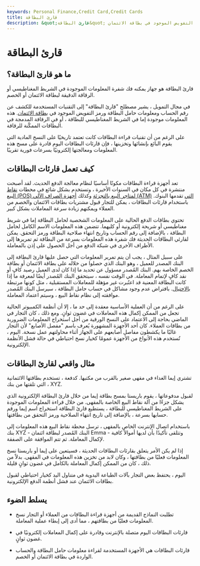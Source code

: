 ```yaml
---
keywords: Personal Finance,Credit Card,Credit Cards
title: قارئ البطاقة
description: &quot;قارئ البطاقة&quot; يشير إلى التقنيات المستخدمة لاكتشاف رقم الحساب ومعلومات حامل البطاقة ورمز التفويض الموجود في بطاقة الائتمان.
---
```


# قارئ البطاقة
## ما هو قارئ البطاقة؟

قارئ البطاقة هو جهاز يمكنه فك شفرة المعلومات الموجودة في الشريط المغناطيسي أو الرقاقة الدقيقة لبطاقة الائتمان أو الخصم.

في مجال التمويل ، يشير مصطلح "قارئ البطاقة" إلى التقنيات المستخدمة للكشف عن رقم الحساب ومعلومات حامل البطاقة ورمز التفويض الموجود في [بطاقة الائتمان](/creditcard). هذه المعلومات موجودة إما في الشريط المغناطيسي للبطاقة ، أو في الرقاقة المدمجة في البطاقات الممكّنة للرقاقة.

على الرغم من أن تقنيات قراءة البطاقات كانت تعتمد تاريخيًا على النسخ المادية التي يقوم البائع بإنشائها وتخزينها ، فإن قارئات البطاقات اليوم قادرة على مسح هذه المعلومات ومعالجتها إلكترونيًا بسرعات فورية تقريبًا.

## كيف تعمل قارئات البطاقات

تعد أجهزة قراءة البطاقات مكونًا أساسيًا لنظام معالجة الدفع الحديث. لقد أصبحت منتشرة في كل مكان في السنوات الأخيرة ، وتستخدم بشكل شائع في محطات [نقاط البيع (POS) لمتاجر البيع بالتجزئة](/point-of-sale) وكذلك [أجهزة الصراف الآلي (ATM)](/atm) [التي](/atm) تقدمها البنوك. باستخدام قارئات البطاقات ، يمكن للتجار قبول مشتريات بطاقات الائتمان والخصم من العملاء ويمكنهم زيادة سرعة المعاملات بشكل كبير.

تحتوي بطاقات الدفع الحالية على المعلومات الشخصية لحامل البطاقة إما في شريط مغناطيسي أو شريحة إلكترونية أو كليهما. تتضمن هذه المعلومات الاسم الكامل لحامل البطاقة ، بالإضافة إلى رقم الحساب وتاريخ انتهاء صلاحية البطاقة ورمز التحقق. يمكن لقارئي البطاقات الحديثة فك شفرة هذه المعلومات بسرعة من البطاقة ثم تمريرها إلى الأطراف الأخرى في شبكة الدفع من أجل الحصول على إذن بالمعاملة.

على سبيل المثال ، يجب أن يتم تمرير المعلومات التي حصل عليها قارئ البطاقة إلى البنك المصدر للعميل ، وهو البنك الذي حصلوا من خلاله على بطاقة الائتمان أو بطاقة الخصم الخاصة بهم. البنك المُصدر مسؤول عن تحديد ما إذا كان لدى العميل رصيد كافٍ أو نقد كافٍ لإتمام المعاملة. في الوقت نفسه ، سيتحقق البنك المُصدر أيضًا لمعرفة ما إذا كانت البطاقة المعنية قد اعتُبرت غير مؤهلة للمعاملات المستقبلية ، مثل كونها مرتبطة [بالاحتيال](/fraud). بافتراض عدم وجود مشاكل في حساب حامل البطاقة ، سيرسل البنك المُصدر موافقته إلى نظام نقاط البيع ، وسيتم اعتماد المعاملة.

على الرغم من أن العملية الأساسية معقدة إلى حد ما ، إلا أن أنظمة الكمبيوتر الحالية تجعل من الممكن إكمال هذه المعاملات في غضون ثوانٍ. ومع ذلك ، كان التجار في الماضي بحاجة إلى الاعتماد على النسخ الورقية من أجل استخراج المعلومات الضرورية من بطاقات العملاء. كان أحد الأجهزة المشهورة يُعرف باسم "مفصل الأصابع" لأن التجار غالبًا ما يكشطون مفاصل أصابعهم على الجهاز أثناء محاولتهم عمل نسخة. اليوم ، تُستخدم هذه الأنواع من الأجهزة عمومًا كخيار نسخ احتياطي في حالة فشل الأنظمة الإلكترونية.

## مثال واقعي لقارئ البطاقات

تشتري إيما الغداء في مقهى صغير بالقرب من مكتبها. كدفعة ، تستخدم بطاقتها الائتمانية ، التي تلقتها من بنك XYZ.

لقبول مدفوعاتها ، يقوم باريستا بمسح بطاقة إيما من خلال قارئ البطاقة الإلكترونية الذي يشكل جزءًا من آلة نقاط البيع الخاصة بالمقهى. من خلال قراءة المعلومات الموجودة على الشريط المغناطيسي للبطاقة ، يستطيع قارئ البطاقة استخراج اسم إيما ورقم حسابها بسرعة ، بالإضافة إلى تاريخ انتهاء الصلاحية ورمز التحقق من بطاقتها.

باستخدام اتصال الإنترنت الخاص بالمقهى ، ترسل محطة نقاط البيع هذه المعلومات إلى بنك XYZ - البنك المُصدر لبطاقة ائتمان Emma - وتتلقى تأكيدًا بأن لديها أموالاً كافية لإكمال المعاملة. ثم تتم الموافقة على الصفقة.

إذا لم يكن الأمر يتعلق بقارئات البطاقات الحديثة ، فسيتعين على إيما أو باريستا نسخ المعلومات فعليًا من بطاقتها ، وكان لابد من تخزين هذه المعلومات في المقهى. بدلاً من ذلك ، كان من الممكن إكمال المعاملة بالكامل في غضون ثوانٍ قليلة.

اليوم ، يحتفظ بعض التجار بآلات الطباعة اليدوية في متناول اليد كخيار احتياطي لقبول بطاقات الائتمان عند فشل أنظمة الدفع الإلكترونية.

## يسلط الضوء

- تطلبت النماذج القديمة من أجهزة قراءة البطاقات من العملاء أو التجار نسخ المعلومات فعليًا من بطاقتهم ، مما أدى إلى إبطاء عملية المعاملة.

- قارئات البطاقات اليوم متصلة بالإنترنت وقادرة على إكمال المعاملات إلكترونيًا في غضون ثوانٍ.

- قارئات البطاقات هي الأجهزة المستخدمة لقراءة معلومات حامل البطاقة والحساب الواردة في بطاقة الائتمان أو الخصم.

